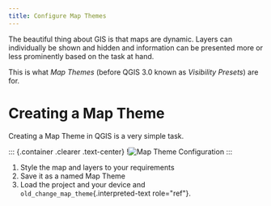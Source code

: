```yaml
---
title: Configure Map Themes
---
```


The beautiful thing about GIS is that maps are dynamic. Layers can
individually be shown and hidden and information can be presented more
or less prominently based on the task at hand.

This is what *Map Themes* (before QGIS 3.0 known as *Visibility
Presets*) are for.

Creating a Map Theme
====================

Creating a Map Theme in QGIS is a very simple task.

::: {.container .clearer .text-center}
!![Map Theme Configuration](../assets/images/map_themes_configuration.gif)
:::

1.  Style the map and layers to your requirements
2.  Save it as a named Map Theme
3.  Load the project and your device and
    `old_change_map_theme`{.interpreted-text role="ref"}.
